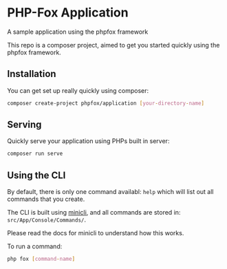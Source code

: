 # PHP-Fox Application

A sample application using the phpfox framework

This repo is a composer project, aimed to get you started quickly using the phpfox framework.

## Installation

You can get set up really quickly using composer:

```bash
composer create-project phpfox/application [your-directory-name]
```
## Serving

Quickly serve your application using PHPs built in server:

```bash
composer run serve
```

## Using the CLI

By default, there is only one command availabl: `help` which will list out all commands that you create.

The CLI is built using [minicli](https://docs.minicli.dev/en/latest/), and all commands are stored in: `src/App/Console/Commands/`.

Please read the docs for minicli to understand how this works.

To run a command:

```bash
php fox [command-name]
```